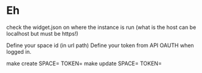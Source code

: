 Eh
==========

check the widget.json on where the instance is run (what is the host can be localhost but must be https!)

Define your space id (in url path)
Define your token from API OAUTH when logged in.

make create SPACE= TOKEN=
make update SPACE= TOKEN=